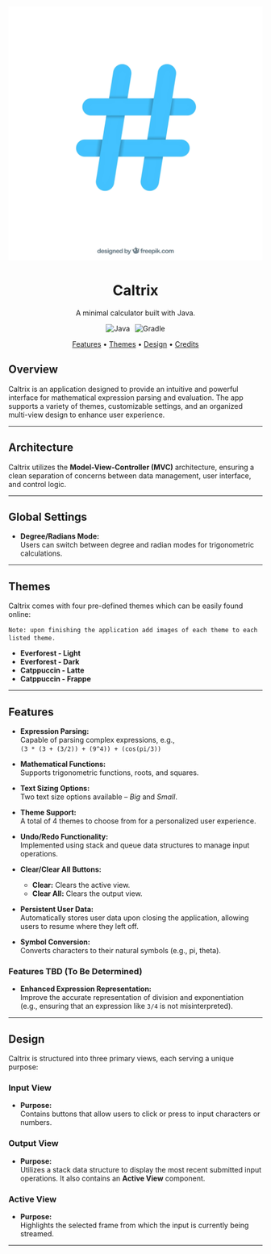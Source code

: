 <div align="center">
    
  <img src="./app/src/main/resources/logo_images/blue-hashtag-design.png" alt="Caltrix Logo"/>
  <h1>Caltrix</h1>
  <p>A minimal calculator built with Java.</p>

  <div style="display: flex; justify-content: center; gap: 10px;">
    <a href="https://www.java.com/en/" style="text-decoration: none;"><img src="https://img.shields.io/badge/Java-23%2B-purple" alt="Java"></a>
    <a href="https://github.com/gradle/gradle" style="text-decoration: none;"><img src="https://img.shields.io/badge/Gradle-8.1%2B-blue" alt="Gradle"></a>
  </div>

 [Features](#features) • [Themes](#themes) • [Design](#design) • [Credits](#credits)
</div>


## Overview

Caltrix is an application designed to provide an intuitive and powerful interface for mathematical expression parsing and evaluation. The app supports a variety of themes, customizable settings, and an organized multi-view design to enhance user experience.

---

## Architecture

Caltrix utilizes the **Model-View-Controller (MVC)** architecture, ensuring a clean separation of concerns between data management, user interface, and control logic.

---

## Global Settings

- **Degree/Radians Mode:**  
  Users can switch between degree and radian modes for trigonometric calculations.

---

## Themes

Caltrix comes with four pre-defined themes which can be easily found online:

    Note: upon finishing the application add images of each theme to each listed theme.

- **Everforest - Light**
- **Everforest - Dark**
- **Catppuccin - Latte**
- **Catppuccin - Frappe**

---

## Features

- **Expression Parsing:**  
  Capable of parsing complex expressions, e.g.,  
  `(3 * (3 + (3/2)) + (9^4)) + (cos(pi/3))`

- **Mathematical Functions:**  
  Supports trigonometric functions, roots, and squares.

- **Text Sizing Options:**  
  Two text size options available – *Big* and *Small*.

- **Theme Support:**  
  A total of 4 themes to choose from for a personalized user experience.

- **Undo/Redo Functionality:**  
  Implemented using stack and queue data structures to manage input operations.

- **Clear/Clear All Buttons:**  
  - **Clear:** Clears the active view.  
  - **Clear All:** Clears the output view.

- **Persistent User Data:**  
  Automatically stores user data upon closing the application, allowing users to resume where they left off.

- **Symbol Conversion:**  
  Converts characters to their natural symbols (e.g., pi, theta).

### Features TBD (To Be Determined)

- **Enhanced Expression Representation:**  
  Improve the accurate representation of division and exponentiation (e.g., ensuring that an expression like `3/4` is not misinterpreted).

---

## Design

Caltrix is structured into three primary views, each serving a unique purpose:

### Input View

- **Purpose:**  
  Contains buttons that allow users to click or press to input characters or numbers.

### Output View

- **Purpose:**  
  Utilizes a stack data structure to display the most recent submitted input operations. It also contains an **Active View** component.

### Active View

- **Purpose:**  
  Highlights the selected frame from which the input is currently being streamed.

---
